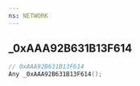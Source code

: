 ```yaml
---
ns: NETWORK
---
```

## _0xAAA92B631B13F614

```c
// 0xAAA92B631B13F614
Any _0xAAA92B631B13F614();
```

